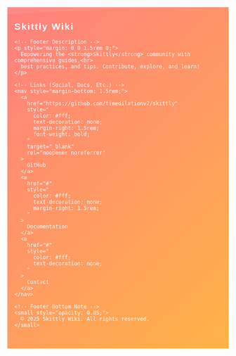 <!-- Skittly Wiki Custom Footer -->
<footer 
  style="
    position: relative; 
    background: linear-gradient(135deg, #ff7f7f 0%, #ffb347 100%);
    color: #fff; 
    padding: 2rem 1rem;
    font-family: sans-serif;
    overflow: hidden;
  "
>
  <!-- Slanted Top Border -->
  <div 
    style="
      position: absolute; 
      top: 0; 
      left: 0; 
      width: 100%; 
      height: 2rem; 
      background: #fff1; 
      transform: translateY(-50%) skewY(-3deg);
      transform-origin: 0;
      pointer-events: none;
    "
  ></div>
  
  <div style="max-width: 900px; margin: 0 auto;">
    <!-- Footer Title / Logo -->
    <h2 
      style="
        margin: 0 0 1rem 0; 
        font-weight: 600;
        letter-spacing: 2px;
      "
    >
      Skittly Wiki
    </h2>
    
    <!-- Footer Description -->
    <p style="margin: 0 0 1.5rem 0;">
      Empowering the <strong>Skittly</strong> community with comprehensive guides,<br>
      best practices, and tips. Contribute, explore, and learn!
    </p>
    
    <!-- Links (Social, Docs, Etc.) -->
    <nav style="margin-bottom: 1.5rem;">
      <a 
        href="https://github.com/timedilationv2/skittly" 
        style="
          color: #fff; 
          text-decoration: none; 
          margin-right: 1.5rem;
          font-weight: bold;
        "
        target="_blank" 
        rel="noopener noreferrer"
      >
        GitHub
      </a>
      <a 
        href="#" 
        style="
          color: #fff; 
          text-decoration: none; 
          margin-right: 1.5rem;
        "
      >
        Documentation
      </a>
      <a 
        href="#" 
        style="
          color: #fff; 
          text-decoration: none; 
        "
      >
        Contact
      </a>
    </nav>
    
    <!-- Footer Bottom Note -->
    <small style="opacity: 0.85;">
      © 2025 Skittly Wiki. All rights reserved.
    </small>
  </div>
</footer>
